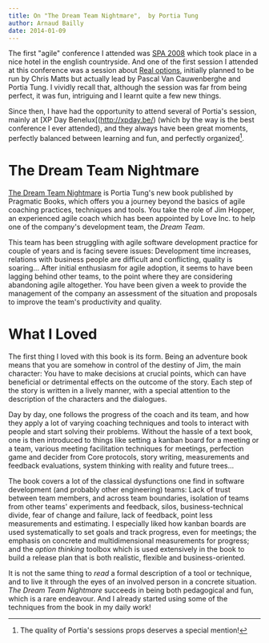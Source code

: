 ```yaml
---
title: On "The Dream Team Nightmare",  by Portia Tung
author: Arnaud Bailly 
date: 2014-01-09
---
```


The first "agile" conference I attended was [SPA 2008](http://spaconference.org/spa2008) which took place in a nice hotel in the english countryside. And one of the first session I attended at this conference was a session about [Real options](http://www.spaconference.org/spa2008/sessions/session148.html), initially planned to be run by Chris Matts but actually lead by Pascal Van Cauwenberghe and Portia Tung. I vividly recall that, although the session was far from being perfect, it was fun, intriguing and I learnt quite a few new things.

Since then, I have had the opportunity to attend several of Portia's session, mainly at [XP Day Benelux[(http://xpday.be/) (which by the way is the best conference I ever attended), and they always have been great moments, perfectly balanced between learning and fun, and perfectly organized[^1].

# The Dream Team Nightmare

[The Dream Team Nightmare](http://pragprog.com/book/ptdream/the-dream-team-nightmare) is Portia Tung's new book published by Pragmatic Books, which offers you a journey beyond the basics of agile coaching practices, techniques and tools. You take the role of Jim Hopper, an experienced agile coach which has been appointed by Love Inc. to help one of the company's development team, the *Dream Team*.

This team has been struggling with agile software development practice for couple of years and is facing severe issues: Development time increases, relations with business people are difficult and conflicting, quality is soaring... After initial enthusiasm for agile adoption, it seems to have been lagging behind other teams, to the point where they are considering abandoning agile altogether. You have been given a week to provide the management of the company an assessment of the situation and proposals to improve the team's productivity and quality.

# What I Loved

The first thing I loved with this book is its form. Being an adventure book means that you are somehow in control of the destiny of Jim, the main character: You have to make decisions at crucial points, which can have beneficial or detrimental effects on the outcome of the story. Each step of the story is written in a lively manner, with a special attention to the description of the characters and the dialogues.

Day by day, one follows the progress of the coach and its team, and how they apply a lot of varying coaching techniques and tools to interact with people and start solving their problems. Without the hassle of a text book, one is then introduced to things like setting a kanban board for a meeting or a team, various meeting facilitation techniques for meetings, perfection game and decider from Core protocols, story writing, measurements and feedback evaluations, system thinking with reality and future trees...

The book covers a lot of the classical dysfunctions one find in software development (and probably other engineering) teams: Lack of trust between team members, and across team boundaries, isolation of teams from other teams' experiments and feedback, silos, business-technical divide, fear of change and failure, lack of feedback, point less measurements and estimating. I especially liked how kanban boards are used systematically to set goals and track progress, even for meetings; the emphasis on concrete and multidimensional measurements for progress; and the *option thinking*  toolbox which is used extensively in the book to build a release plan that is both realistic, flexible and business-oriented.

It is not the same thing to *read* a formal description of a tool or technique, and to live it through the eyes of an involved person in a concrete situation. *The Dream Team Nightmare* succeeds in being both pedagogical and fun, which is a rare endeavour. And I already started using some of the techniques from the book in my daily work!

[^1]: The quality of Portia's sessions props deserves a special mention!
